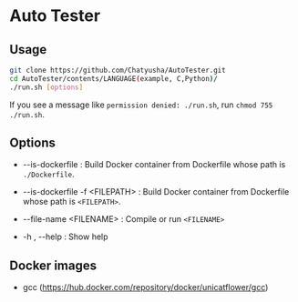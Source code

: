 # Auto Tester

## Usage

```sh
git clone https://github.com/Chatyusha/AutoTester.git
cd AutoTester/contents/LANGUAGE(example, C,Python)/
./run.sh [options]
```

If you see a message like `permission denied: ./run.sh`, run `chmod 755 ./run.sh`.

## Options

- --is-dockerfile  : Build Docker container from Dockerfile whose path is `./Dockerfile`.

- --is-dockerfile -f \<FILEPATH\>  : Build Docker container from Dockerfile whose path is `<FILEPATH>`.

- --file-name \<FILENAME\>  : Compile or run `<FILENAME>`

- -h , --help  : Show help

## Docker images

- gcc (https://hub.docker.com/repository/docker/unicatflower/gcc)
